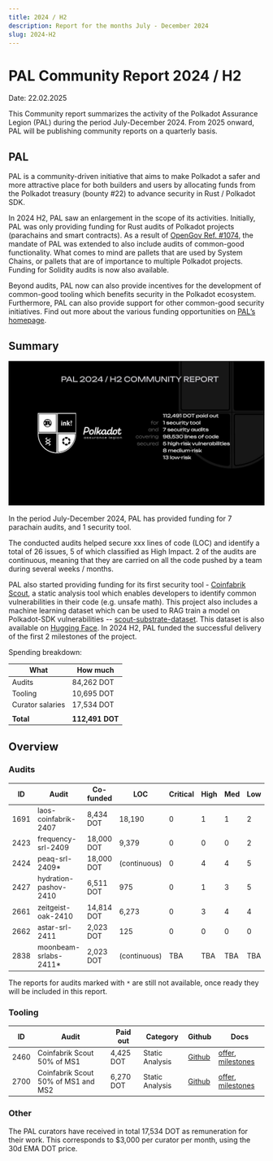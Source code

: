 ```yaml
---
title: 2024 / H2
description: Report for the months July - December 2024
slug: 2024-H2
---
```


# PAL Community Report 2024 / H2
Date: 22.02.2025

This Community report summarizes the activity of the Polkadot Assurance Legion (PAL) during the period July-December 2024. From 2025 onward, PAL will be publishing community reports on a quarterly basis.

## PAL

PAL is a community-driven initiative that aims to make Polkadot a safer and more attractive place for both builders and users by allocating funds from the Polkadot treasury (bounty #22) to advance security in Rust / Polkadot SDK.

In 2024 H2, PAL saw an enlargement in the scope of its activities. Initially, PAL was only providing funding for Rust audits of Polkadot projects (parachains and smart contracts). As a result of [OpenGov Ref. #1074](https://polkadot.polkassembly.io/referenda/1074), the mandate of PAL was extended to also include audits of common-good functionality. What comes to mind are pallets that are used by System Chains, or pallets that are of importance to multiple Polkadot projects. Funding for Solidity audits is now also available.

Beyond audits, PAL now can also provide incentives for the development of common-good tooling which benefits security in the Polkadot ecosystem. Furthermore, PAL can also provide support for other common-good security initiatives. Find out more about the various funding opportunities on [PAL’s homepage](https://dotpal.io).

## Summary
![PAL Community Report 2024 H2](./pal-24h2.jpeg)

In the period July-December 2024, PAL has provided funding for 7 parachain audits, and 1 security tool.

The conducted audits helped secure xxx lines of code (LOC) and identify a total of 26 issues, 5 of which classified as High Impact. 2 of the audits are continuous, meaning that they are carried on all the code pushed by a team during several weeks / months.

PAL also started providing funding for its first security tool - [Coinfabrik Scout](https://github.com/CoinFabrik/scout-audit/), a static analysis tool which enables developers to identify common vulnerabilities in their code (e.g. unsafe math). This project also includes a machine learning dataset which can be used to RAG train a model on Polkadot-SDK vulnerabilities -- [scout-substrate-dataset](https://github.com/CoinFabrik/scout-substrate-dataset). This dataset is also available on [Hugging Face](https://huggingface.co/datasets/CoinFabrik/scout-substrate). In 2024 H2, PAL funded the successful delivery of the first 2 milestones of the project.

Spending breakdown:

| What             | How much        |
|------------------|-----------------|
| Audits           | 84,262 DOT      |
| Tooling          | 10,695 DOT      |
| Curator salaries | 17,534 DOT      |
|                  |                 |
| **Total**        | **112,491 DOT** |

## Overview
### Audits
| ID   | Audit                 | Co-funded  | LOC          | Critical | High | Med | Low | Report                                                  |
|------|-----------------------|------------|--------------|----------|------|-----|-----|---------------------------------------------------------|
| 1691 | laos-coinfabrik-2407  | 8,434 DOT  | 18,190       | 0        | 1    | 1   | 2   | [report](/audit_reports/24h2/laos-coinfabrik-2407.pdf)  |
| 2423 | frequency-srl-2409    | 18,000 DOT | 9,379        | 0        | 0    | 0   | 2   | [report](/audit_reports/24h2/frequency-srl-2409.pdf)    |
| 2424 | peaq-srl-2409*        | 18,000 DOT | (continuous) | 0        | 4    | 4   | 5   | [report](/audit_reports/24h2/peaq-srl-2409.pdf)         |
| 2427 | hydration-pashov-2410 | 6,511 DOT  | 975          | 0        | 1    | 3   | 5   | [report](/audit_reports/24h2/hydration-pashov-2410.pdf) |
| 2661 | zeitgeist-oak-2410    | 14,814 DOT | 6,273        | 0        | 3    | 4   | 4   | [report](/audit_reports/24h2/zeitgeist-oak-2410.pdf)    |
| 2662 | astar-srl-2411        | 2,023 DOT  | 125          | 0        | 0    | 0   | 0   | [report](/audit_reports/24h2/astar-srl-2411.pdf)        |
| 2838 | moonbeam-srlabs-2411* | 2,023 DOT  | (continuous) | TBA      | TBA  | TBA | TBA | report coming soon                                      |
  
  
The reports for audits marked with `*` are still not available, once ready they will be included in this report.

### Tooling
| ID   | Audit                               | Paid out  | Category        | Github                                               | Docs                                                                                                        |
|------|-------------------------------------|-----------|-----------------|------------------------------------------------------|-------------------------------------------------------------------------------------------------------------|
| 2460 | Coinfabrik Scout 50% of MS1         | 4,425 DOT | Static Analysis | [Github](https://github.com/CoinFabrik/scout-audit/) | [offer](/tooling/24-coinfabrik-scout-offer.pdf), [milestones](/tooling/24-coinfabric-scout-milestones.xlsx) |
| 2700 | Coinfabrik Scout 50% of MS1 and MS2 | 6,270 DOT | Static Analysis | [Github](https://github.com/CoinFabrik/scout-audit/) | [offer](/tooling/24-coinfabrik-scout-offer.pdf), [milestones](/tooling/24-coinfabric-scout-milestones.xlsx) |

### Other
The PAL curators have received in total 17,534 DOT as remuneration for their work. This corresponds to $3,000 per curator per month, using the 30d EMA DOT price.
